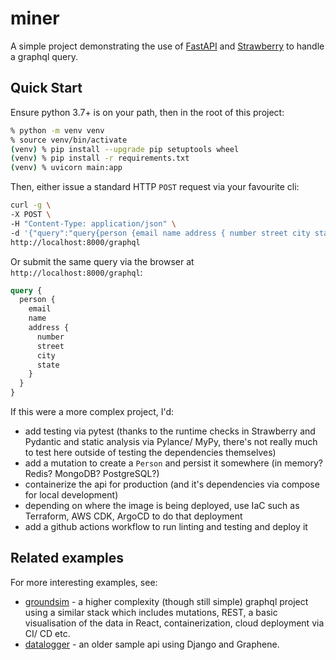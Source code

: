 # miner

A simple project demonstrating the use of [FastAPI](https://fastapi.tiangolo.com) and [Strawberry](https://strawberry.rocks) to handle a graphql query.

## Quick Start

Ensure python 3.7+ is on your path, then in the root of this project:

```bash
% python -m venv venv
% source venv/bin/activate
(venv) % pip install --upgrade pip setuptools wheel
(venv) % pip install -r requirements.txt
(venv) % uvicorn main:app
```

Then, either issue a standard HTTP `POST` request via your favourite cli:

```bash
curl -g \
-X POST \
-H "Content-Type: application/json" \
-d '{"query":"query{person {email name address { number street city state }}}"}' \
http://localhost:8000/graphql
```

Or submit the same query via the browser at `http://localhost:8000/graphql`:

```graphql
query {
  person {
    email
    name
    address {
      number
      street
      city
      state
    }
  }
}
```

If this were a more complex project, I'd:
- add testing via pytest (thanks to the runtime checks in Strawberry and Pydantic and static analysis via Pylance/ MyPy, there's not really much to test here outside of testing the dependencies themselves)
- add a mutation to create a `Person` and persist it somewhere (in memory? Redis? MongoDB? PostgreSQL?)
- containerize the api for production (and it's dependencies via compose for local development)
- depending on where the image is being deployed, use IaC such as Terraform, AWS CDK, ArgoCD to do that deployment
- add a github actions workflow to run linting and testing and deploy it

## Related examples

For more interesting examples, see:

- [groundsim](https://github.com/followben/groundsim) - a higher complexity (though still simple) graphql project using a similar stack which includes mutations, REST, a basic visualisation of the data in React, containerization, cloud deployment via CI/ CD etc.
- [datalogger](https://github.com/followben/datalogger) - an older sample api using Django and Graphene.